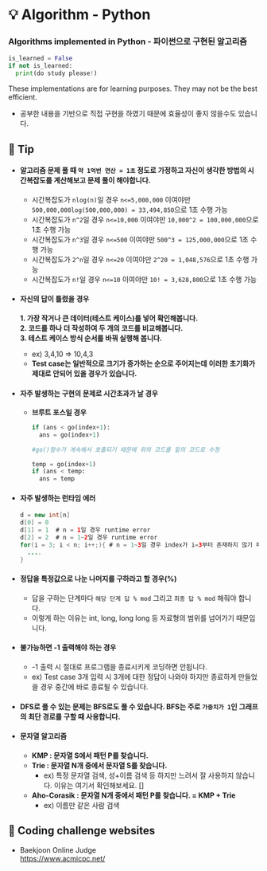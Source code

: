# :bulb: Algorithm - Python

### Algorithms implemented in Python - 파이썬으로 구현된 알고리즘    

``` python
is_learned = False
if not is_learned:
  print(do study please!)
```   

These implementations are for learning purposes. They may not be the best efficient.   
- 공부한 내용을 기반으로 직접 구현을 하였기 때문에 효율성이 좋지 않을수도 있습니다.   

## :penguin: Tip   
- #### 알고리즘 문제 풀 때 `약 1억번 연산 = 1초` 정도로 가정하고 자신이 생각한 방법의 시간복잡도를 계산해보고 문제 풀이 해야합니다.   
  - 시간복잡도가 `nlog(n)`일 경우 `n<=5,000,000` 이여야만 `500,000,000log(500,000,000) = 33,494,850`으로 1초 수행 가능      
  - 시간복잡도가 `n^2`일 경우 `n<=10,000` 이여야만 `10,000^2 = 100,000,000`으로 1초 수행 가능      
  - 시간복잡도가 `n^3`일 경우 `n<=500` 이여야만 `500^3 = 125,000,000`으로 1초 수행 가능      
  - 시간복잡도가 `2^n`일 경우 `n<=20` 이여야만 `2^20 = 1,048,576`으로 1초 수행 가능      
  - 시간복잡도가 `n!`일 경우 `n<=10` 이여야만 `10! = 3,628,800`으로 1초 수행 가능    
  
- #### 자신의 답이 틀렸을 경우    
  __1. 가장 작거나 큰 데이터(테스트 케이스)를 넣어 확인해봅니다.__   
  __2. 코드를 하나 더 작성하여 두 개의 코드를 비교해봅니다.__   
  __3. 테스트 케이스 방식 순서를 바꿔 실행해 봅니다.__   
    - ex) 3,4,10 => 10,4,3 
    - __Test case는 일반적으로 크기가 증가하는 순으로 주어지는데 이러한 초기화가 제대로 안되어 있을 경우가 있습니다.__    
   
- #### 자주 발생하는 구현의 문제로 시간초과가 날 경우   
  - __브루트 포스일 경우__   
    ```python
    if (ans < go(index+1):
      ans = go(index+1)
      
    #go()함수가 계속해서 호출되기 때문에 위의 코드를 밑의 코드로 수정
    
    temp = go(index+1)
    if (ans < temp:
      ans = temp
    ```
    
- #### 자주 발생하는 런타임 에러   
  ```java
  d = new int[n]
  d[0] = 0
  d[1] = 1  # n = 1일 경우 runtime error
  d[2] = 2  # n = 1~2일 경우 runtime error 
  for(i = 3; i < n; i++;){ # n = 1~3일 경우 index가 i=3부터 존재하지 않기 때문에 java에서는 runtime error 발생, but Python에서는 그냥 무시함
    ....
  }
  ```
  
- #### 정답을 특정값으로 나눈 나머지를 구하라고 할 경우(%)    
  - 답을 구하는 단계마다 `해당 단계 답 % mod` 그리고 `최종 답 % mod` 해줘야 합니다.   
  - 이렇게 하는 이유는 int, long, long long 등 자료형의 범위를 넘어가기 때문입니다.   
  
- #### 불가능하면 -1 출력해야 하는 경우   
  - -1 출력 시 절대로 프로그램을 종료시키게 코딩하면 안됩니다.   
  - ex) Test case 3개 입력 시 3개에 대한 정답이 나와야 하지만 종료하게 만들었을 경우 중간에 바로 종료될 수 있습니다.   

  
- #### DFS로 풀 수 있는 문제는 BFS로도 풀 수 있습니다. BFS는 주로 `가중치가 1`인 그래프의 최단 경로를 구할 때 사용합니다.    
- #### 문자열 알고리즘   
  - __KMP : 문자열 S에서 패턴 P를 찾습니다.__   
  - __Trie : 문자열 N개 중에서 문자열 S를 찾습니다.__   
    - ex) 특정 문자열 검색, 성+이름 검색 등    하지만 느려서 잘 사용하지 않습니다. 이유는 여기서 확인해보세요. []
  - __Aho-Corasik : 문자열 N개 중에서 패턴 P를 찾습니다. = KMP + Trie__    
    - ex) 이름만 같은 사람 검색    


## :punch: Coding challenge websites
* Baekjoon Online Judge   
<https://www.acmicpc.net/>


